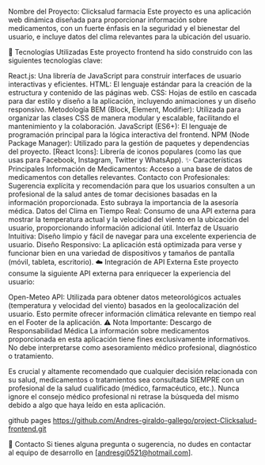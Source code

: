 Nombre del Proyecto: Clicksalud farmacia
Este proyecto es una aplicación web dinámica diseñada para proporcionar información sobre medicamentos, con un fuerte énfasis en la seguridad y el bienestar del usuario, e incluye datos del clima relevantes para la ubicación del usuario.

🚀 Tecnologías Utilizadas
Este proyecto frontend ha sido construido con las siguientes tecnologías clave:

React.js: Una librería de JavaScript para construir interfaces de usuario interactivas y eficientes.
HTML: El lenguaje estándar para la creación de la estructura y contenido de las páginas web.
CSS: Hojas de estilo en cascada para dar estilo y diseño a la aplicación, incluyendo animaciones y un diseño responsivo.
Metodología BEM (Block, Element, Modifier): Utilizada para organizar las clases CSS de manera modular y escalable, facilitando el mantenimiento y la colaboración.
JavaScript (ES6+): El lenguaje de programación principal para la lógica interactiva del frontend.
NPM (Node Package Manager): Utilizado para la gestión de paquetes y dependencias del proyecto.
[React Icons]: Librería de iconos populares (como las que usas para Facebook, Instagram, Twitter y WhatsApp).
✨ Características Principales
Información de Medicamentos: Acceso a una base de datos de medicamentos con detalles relevantes.
Contacto con Profesionales: Sugerencia explícita y recomendación para que los usuarios consulten a un profesional de la salud antes de tomar decisiones basadas en la información proporcionada. Esto subraya la importancia de la asesoría médica.
Datos del Clima en Tiempo Real: Consumo de una API externa para mostrar la temperatura actual y la velocidad del viento en la ubicación del usuario, proporcionando información adicional útil.
Interfaz de Usuario Intuitiva: Diseño limpio y fácil de navegar para una excelente experiencia de usuario.
Diseño Responsivo: La aplicación está optimizada para verse y funcionar bien en una variedad de dispositivos y tamaños de pantalla (móvil, tableta, escritorio).
☁️ Integración de API Externa
Este proyecto consume la siguiente API externa para enriquecer la experiencia del usuario:

Open-Meteo API: Utilizada para obtener datos meteorológicos actuales (temperatura y velocidad del viento) basados en la geolocalización del usuario. Esto permite ofrecer información climática relevante en tiempo real en el Footer de la aplicación.
⚠️ Nota Importante: Descargo de Responsabilidad Médica
La información sobre medicamentos proporcionada en esta aplicación tiene fines exclusivamente informativos. No debe interpretarse como asesoramiento médico profesional, diagnóstico o tratamiento.

Es crucial y altamente recomendado que cualquier decisión relacionada con su salud, medicamentos o tratamientos sea consultada SIEMPRE con un profesional de la salud cualificado (médico, farmacéutico, etc.). Nunca ignore el consejo médico profesional ni retrase la búsqueda del mismo debido a algo que haya leído en esta aplicación.

github pages https://github.com/Andres-giraldo-gallego/project-Clicksalud-frontend.git

📧 Contacto
Si tienes alguna pregunta o sugerencia, no dudes en contactar al equipo de desarrollo en [andresgi0521@hotmail.com].
